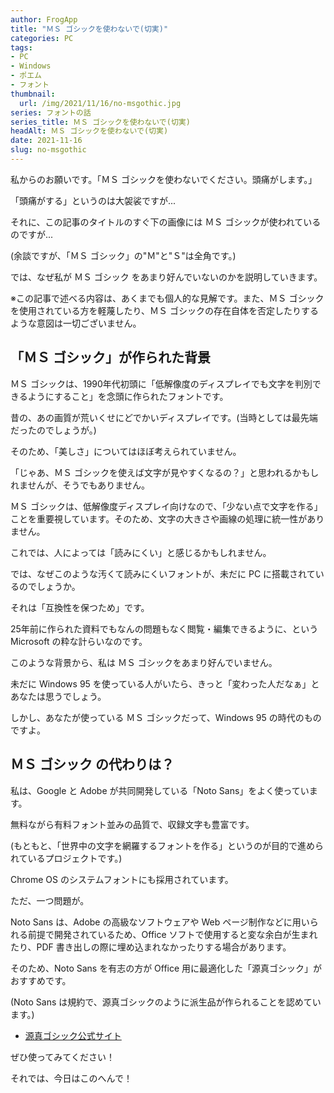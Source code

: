 ```yaml
---
author: FrogApp
title: "ＭＳ ゴシックを使わないで(切実)"
categories: PC
tags:
- PC
- Windows
- ポエム
- フォント
thumbnail:
  url: /img/2021/11/16/no-msgothic.jpg
series: フォントの話
series_title: ＭＳ ゴシックを使わないで(切実)
headAlt: ＭＳ ゴシックを使わないで(切実)
date: 2021-11-16
slug: no-msgothic
---
```



私からのお願いです。「ＭＳ ゴシックを使わないでください。頭痛がします。」

「頭痛がする」というのは大袈裟ですが...

それに、この記事のタイトルのすぐ下の画像には ＭＳ ゴシックが使われているのですが...

(余談ですが、「ＭＳ ゴシック」の"Ｍ"と"Ｓ"は全角です。)

では、なぜ私が ＭＳ ゴシック をあまり好んでいないのかを説明していきます。

※この記事で述べる内容は、あくまでも個人的な見解です。また、ＭＳ ゴシックを使用されている方を軽蔑したり、ＭＳ ゴシックの存在自体を否定したりするような意図は一切ございません。

## 「ＭＳ ゴシック」が作られた背景

ＭＳ ゴシックは、1990年代初頭に「低解像度のディスプレイでも文字を判別できるようにすること」を念頭に作られたフォントです。

昔の、あの画質が荒いくせにどでかいディスプレイです。(当時としては最先端だったのでしょうが。)

そのため、「美しさ」についてはほぼ考えられていません。

「じゃあ、ＭＳ ゴシックを使えば文字が見やすくなるの？」と思われるかもしれませんが、そうでもありません。

ＭＳ ゴシックは、低解像度ディスプレイ向けなので、「少ない点で文字を作る」ことを重要視しています。そのため、文字の大きさや画線の処理に統一性がありません。

これでは、人によっては「読みにくい」と感じるかもしれません。

では、なぜこのような汚くて読みにくいフォントが、未だに PC に搭載されているのでしょうか。

それは「互換性を保つため」です。

25年前に作られた資料でもなんの問題もなく閲覧・編集できるように、という Microsoft の粋な計らいなのです。

このような背景から、私は ＭＳ ゴシックをあまり好んでいません。

未だに Windows 95 を使っている人がいたら、きっと「変わった人だなぁ」とあなたは思うでしょう。

しかし、あなたが使っている ＭＳ ゴシックだって、Windows 95 の時代のものですよ。

## ＭＳ ゴシック の代わりは？

私は、Google と Adobe が共同開発している「Noto Sans」をよく使っています。

無料ながら有料フォント並みの品質で、収録文字も豊富です。

(もともと、「世界中の文字を網羅するフォントを作る」というのが目的で進められているプロジェクトです。)

Chrome OS のシステムフォントにも採用されています。

ただ、一つ問題が。

Noto Sans は、Adobe の高級なソフトウェアや Web ページ制作などに用いられる前提で開発されているため、Office ソフトで使用すると変な余白が生まれたり、PDF 書き出しの際に埋め込まれなかったりする場合があります。

そのため、Noto Sans を有志の方が Office 用に最適化した「源真ゴシック」がおすすめです。

(Noto Sans は規約で、源真ゴシックのように派生品が作られることを認めています。)

- <a href="http://jikasei.me/font/genshin/" target="_blank" rel="noopener noreferrer">源真ゴシック公式サイト</a>

ぜひ使ってみてください！

それでは、今日はこのへんで！
